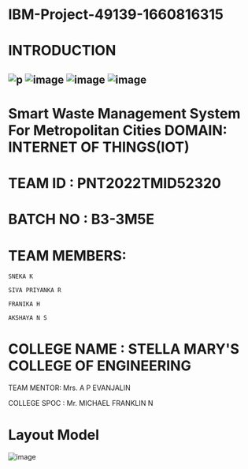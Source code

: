 # IBM-Project-49139-1660816315
# INTRODUCTION
![p](https://user-images.githubusercontent.com/101719961/202836449-56dc4853-8c19-4955-89e9-cd801a36fa03.png)
![image](https://user-images.githubusercontent.com/101719961/202836489-9c8416d6-3036-40bb-bd37-35619488c4e1.png)
![image](https://user-images.githubusercontent.com/101719961/202836511-2af0f308-0426-45dd-9ea6-00237ec96c46.png)
![image](https://user-images.githubusercontent.com/101719961/202836520-30bce398-359d-4fd7-a8ca-6e6534de8fa4.png)
-------------------------------------------------------------------------------------------------------------------------------------------------------------------------
# Smart Waste Management System For Metropolitan Cities               DOMAIN: INTERNET OF THINGS(IOT)
# TEAM ID : PNT2022TMID52320                          
# BATCH NO : B3-3M5E

# TEAM MEMBERS:

    SNEKA K

    SIVA PRIYANKA R

    FRANIKA H

    AKSHAYA N S

# COLLEGE NAME : STELLA MARY'S COLLEGE OF ENGINEERING

   TEAM MENTOR: Mrs. A P EVANJALIN

   COLLEGE SPOC : Mr. MICHAEL FRANKLIN N


# Layout Model


![image](https://user-images.githubusercontent.com/101719961/202836342-90e73ae1-9f1c-4ed6-bcaa-e63da87453f5.png)
